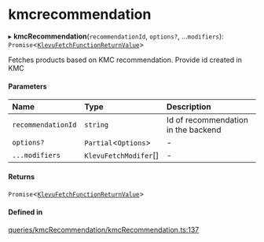 # kmcrecommendation
      
▸ **kmcRecommendation**(`recommendationId`, `options?`, ...`modifiers`): `Promise`<[`KlevuFetchFunctionReturnValue`](klevufetchfunctionreturnvalue.md)\>

Fetches products based on KMC recommendation. Provide id created in KMC

#### Parameters

| Name | Type | Description |
| :------ | :------ | :------ |
| `recommendationId` | `string` | Id of recommendation in the backend |
| `options?` | `Partial`<`Options`\> | - |
| `...modifiers` | `KlevuFetchModifer`[] | - |

#### Returns

`Promise`<[`KlevuFetchFunctionReturnValue`](klevufetchfunctionreturnvalue.md)\>

#### Defined in

[queries/kmcRecommendation/kmcRecommendation.ts:137](https://github.com/klevultd/frontend-sdk/blob/d712c6c/packages/klevu-core/src/queries/kmcRecommendation/kmcRecommendation.ts#L137)

